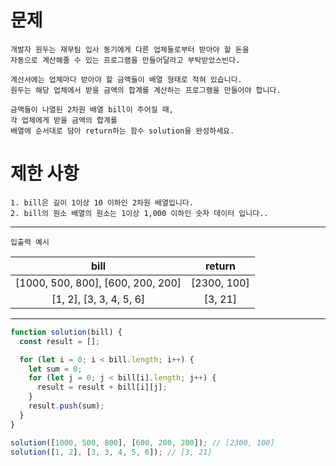 # 문제

```
개발자 원두는 재무팀 입사 동기에게 다른 업체들로부터 받아야 할 돈을
자동으로 계산해줄 수 있는 프로그램을 만들어달라고 부탁받았스빈다.

계산서에는 업체마다 받아야 할 금액들이 배열 형태로 적혀 있습니다.
원두는 해당 업체에서 받을 금액의 합계를 계산하는 프로그램을 만들어야 합니다.

금액들이 나열된 2차원 배열 bill이 주어질 때,
각 업체에게 받을 금액의 합계를
배열에 순서대로 담아 return하는 함수 solution을 완성하세요.
```

# 제한 사항

```
1. bill은 길이 1이상 10 이하인 2차원 배열입니다.
2. bill의 원소 배열의 원소는 1이상 1,000 이하인 숫자 데이터 입니다..
```

---

`입출력 예시`

|               bill                |   return    |
| :-------------------------------: | :---------: |
| [1000, 500, 800], [600, 200, 200] | [2300, 100] |
|      [1, 2], [3, 3, 4, 5, 6]      |   [3, 21]   |

---

```js
function solution(bill) {
  const result = [];

  for (let i = 0; i < bill.length; i++) {
    let sum = 0;
    for (let j = 0; j < bill[i].length; j++) {
      result = result + bill[i][j];
    }
    result.push(sum);
  }
}

solution([1000, 500, 800], [600, 200, 200]); // [2300, 100]
solution([1, 2], [3, 3, 4, 5, 6]); // [3, 21]
```
